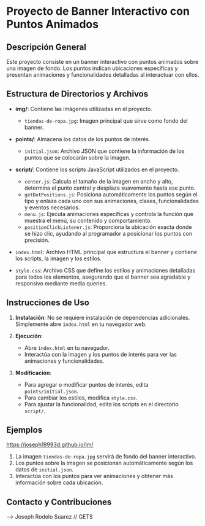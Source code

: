 # Proyecto de Banner Interactivo con Puntos Animados

## Descripción General
Este proyecto consiste en un banner interactivo con puntos animados sobre una imagen de fondo. Los puntos indican ubicaciones específicas y presentan animaciones y funcionalidades detalladas al interactuar con ellos.

## Estructura de Directorios y Archivos

- **img/**: Contiene las imágenes utilizadas en el proyecto.
  - `tiendas-de-ropa.jpg`: Imagen principal que sirve como fondo del banner.

- **points/**: Almacena los datos de los puntos de interés.
  - `initial.json`: Archivo JSON que contiene la información de los puntos que se colocarán sobre la imagen.

- **script/**: Contiene los scripts JavaScript utilizados en el proyecto.
  - `center.js`: Calcula el tamaño de la imagen en ancho y alto, determina el punto central y desplaza suavemente hasta ese punto.
  - `getDotPositions.js`: Posiciona automáticamente los puntos según el tipo y enlaza cada uno con sus animaciones, clases, funcionalidades y eventos necesarios.
  - `menu.js`: Ejecuta animaciones específicas y controla la función que muestra el menú, su contenido y comportamiento.
  - `positionClickListener.js`: Proporciona la ubicación exacta donde se hizo clic, ayudando al programador a posicionar los puntos con precisión.

- `index.html`: Archivo HTML principal que estructura el banner y contiene los scripts, la imagen y los estilos.
- `style.css`: Archivo CSS que define los estilos y animaciones detalladas para todos los elementos, asegurando que el banner sea agradable y responsivo mediante media queries.

## Instrucciones de Uso

1. **Instalación**:
   No se requiere instalación de dependencias adicionales. Simplemente abre `index.html` en tu navegador web.

2. **Ejecución**:
   - Abre `index.html` en tu navegador.
   - Interactúa con la imagen y los puntos de interés para ver las animaciones y funcionalidades.

3. **Modificación**:
   - Para agregar o modificar puntos de interés, edita `points/initial.json`.
   - Para cambiar los estilos, modifica `style.css`.
   - Para ajustar la funcionalidad, edita los scripts en el directorio `script/`.

## Ejemplos

https://joseph19993d.github.io/im/

1. La imagen `tiendas-de-ropa.jpg` servirá de fondo del banner interactivo.
2. Los puntos sobre la imagen se posicionan automáticamente según los datos de `initial.json`.
3. Interactúa con los puntos para ver animaciones y obtener más información sobre cada ubicación.

## Contacto y Contribuciones

--> Joseph Rodelo Suarez // GETS
